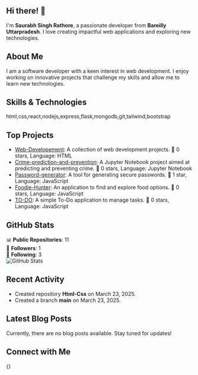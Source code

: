 ## Hi there! 👋

I'm **Saurabh Singh Rathore**, a passionate developer from **Bareilly Uttarpradesh**. I love creating impactful web applications and exploring new technologies.

## About Me

I am a software developer with a keen interest in web development. I enjoy working on innovative projects that challenge my skills and allow me to learn new technologies.

## Skills & Technologies

html,css,react,nodejs,express,flask,mongodb,git,tailwind,bootstrap

## Top Projects

- [Web-Developement](https://github.com/Saurabhthakur023/Web-Developement): A collection of web development projects. 🌟 0 stars, Language: HTML
- [Crime-prediction-and-prevention](https://github.com/Saurabhthakur023/Crime-prediction-and-prevention): A Jupyter Notebook project aimed at predicting and preventing crime. 🌟 0 stars, Language: Jupyter Notebook
- [Password-generator](https://github.com/Saurabhthakur023/Password-generator): A tool for generating secure passwords. 🌟 1 star, Language: JavaScript
- [Foodie-Hunter](https://github.com/Saurabhthakur023/Foodie-Hunter): An application to find and explore food options. 🌟 0 stars, Language: JavaScript
- [TO-DO](https://github.com/Saurabhthakur023/TO-DO): A simple To-Do application to manage tasks. 🌟 0 stars, Language: JavaScript

## GitHub Stats

📊 **Public Repositories**: 11  
👥 **Followers**: 1  
🔄 **Following**: 3  
![GitHub Stats](https://github-readme-stats.vercel.app/api?username=Saurabhthakur023&show_icons=true&theme=radical)

## Recent Activity

- Created repository **Html-Css** on March 23, 2025.
- Created a branch **main** on March 23, 2025.

## Latest Blog Posts

Currently, there are no blog posts available. Stay tuned for updates!

## Connect with Me

{}
